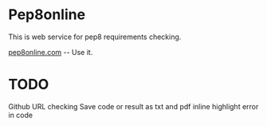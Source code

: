 Pep8online
=============

This is web service for pep8 requirements checking.

[pep8online.com](http://pep8online.com) -- Use it.

TODO
=============
Github URL checking
Save code or result as txt and pdf
inline highlight error in code